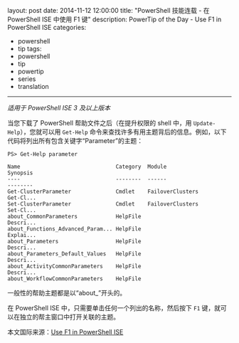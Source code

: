 layout: post
date: 2014-11-12 12:00:00
title: "PowerShell 技能连载 - 在 PowerShell ISE 中使用 F1 键"
description: PowerTip of the Day - Use F1 in PowerShell ISE
categories:
- powershell
- tip
tags:
- powershell
- tip
- powertip
- series
- translation
---
_适用于 PowerShell ISE 3 及以上版本_

当您下载了 PowerShell 帮助文件之后（在提升权限的 shell 中，用 `Update-Help`），您就可以用 `Get-Help` 命令来查找许多有用主题背后的信息。例如，以下代码将列出所有包含关键字“Parameter”的主题：

    PS> Get-Help parameter
    
    Name                              Category  Module                    Synopsis 
    ----                              --------  ------                    -------- 
    Get-ClusterParameter              Cmdlet    FailoverClusters          Get-Cl...
    Set-ClusterParameter              Cmdlet    FailoverClusters          Set-Cl...
    about_CommonParameters            HelpFile                            Descri...
    about_Functions_Advanced_Param... HelpFile                            Explai...
    about_Parameters                  HelpFile                            Descri...
    about_Parameters_Default_Values   HelpFile                            Descri...
    about_ActivityCommonParameters    HelpFile                            Descri...
    about_WorkflowCommonParameters    HelpFile                   

一般性的帮助主题都是以“about_”开头的。

在 PowerShell ISE 中，只需要单击任何一个列出的名称，然后按下 `F1` 键，就可以在独立的帮主窗口中打开关联的主题。

<!--more-->
本文国际来源：[Use F1 in PowerShell ISE](http://community.idera.com/powershell/powertips/b/tips/posts/use-f1-in-powershell-ise)
